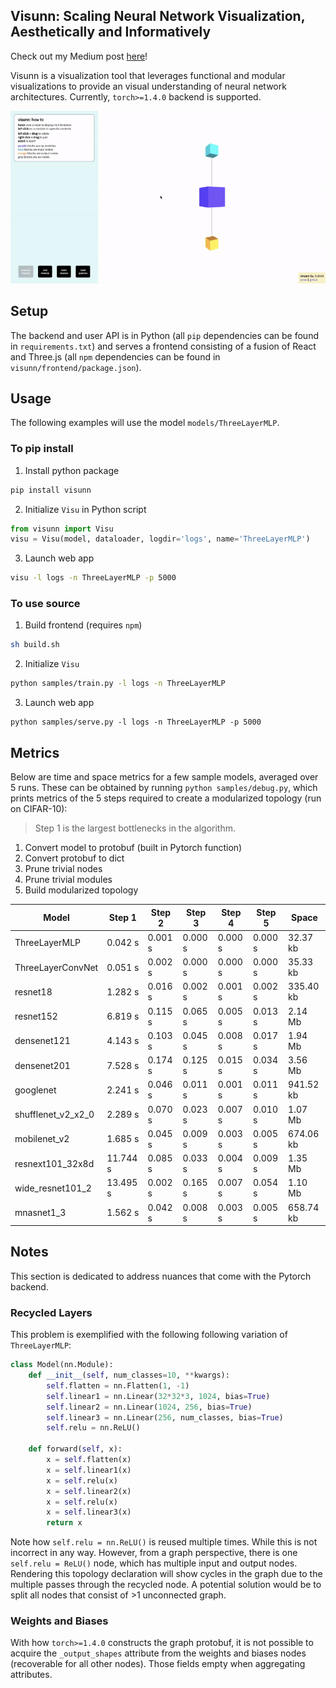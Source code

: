 ## Visunn: Scaling Neural Network Visualization, Aesthetically and Informatively
Check out my Medium post [here](https://medium.com/@vincentliu_90655/scaling-neural-network-visualization-aesthetically-and-informatively-80c728f57707)!

Visunn is a visualization tool that leverages functional and modular visualizations to provide an visual understanding of neural network architectures. Currently, `torch>=1.4.0` backend is supported.

<img src="files/demo.gif" alt="demo gif">

## Setup
The backend and user API is in Python (all `pip` dependencies can be found in `requirements.txt`) and serves a frontend consisting of a fusion of React and Three.js (all `npm` dependencies can be found in `visunn/frontend/package.json`).

## Usage
The following examples will use the model `models/ThreeLayerMLP`.

### To pip install
1. Install python package
```bash
pip install visunn
```
2. Initialize `Visu` in Python script
```python
from visunn import Visu
visu = Visu(model, dataloader, logdir='logs', name='ThreeLayerMLP')
```
3. Launch web app
```bash
visu -l logs -n ThreeLayerMLP -p 5000
```
### To use source
1. Build frontend (requires `npm`)
```bash
sh build.sh
```
2. Initialize `Visu`
```bash
python samples/train.py -l logs -n ThreeLayerMLP
```
3. Launch web app
```
python samples/serve.py -l logs -n ThreeLayerMLP -p 5000
```

## Metrics
Below are time and space metrics for a few sample models, averaged over 5 runs. These can be obtained by running `python samples/debug.py`, which prints metrics of the 5 steps required to create a modularized topology (run on CIFAR-10):
 > Step 1 is the largest bottlenecks in the algorithm.
1. Convert model to protobuf (built in Pytorch function)
2. Convert protobuf to dict
3. Prune trivial nodes
4. Prune trivial modules
5. Build modularized topology

| Model              | Step 1   | Step 2  | Step 3  | Step 4  | Step 5  | Space     |
|--------------------|----------|---------|---------|---------|---------|-----------|
| ThreeLayerMLP      |  0.042 s | 0.001 s | 0.000 s | 0.000 s | 0.000 s |  32.37 kb |
| ThreeLayerConvNet  |  0.051 s | 0.002 s | 0.000 s | 0.000 s | 0.000 s |  35.33 kb |
| resnet18           |  1.282 s | 0.016 s | 0.002 s | 0.001 s | 0.002 s | 335.40 kb |
| resnet152          |  6.819 s | 0.115 s | 0.065 s | 0.005 s | 0.013 s |   2.14 Mb |
| densenet121        |  4.143 s | 0.103 s | 0.045 s | 0.008 s | 0.017 s |   1.94 Mb |
| densenet201        |  7.528 s | 0.174 s | 0.125 s | 0.015 s | 0.034 s |   3.56 Mb |
| googlenet          |  2.241 s | 0.046 s | 0.011 s | 0.001 s | 0.011 s | 941.52 kb |
| shufflenet_v2_x2_0 |  2.289 s | 0.070 s | 0.023 s | 0.007 s | 0.010 s |   1.07 Mb |
| mobilenet_v2       |  1.685 s | 0.045 s | 0.009 s | 0.003 s | 0.005 s | 674.06 kb |
| resnext101_32x8d   | 11.744 s | 0.085 s | 0.033 s | 0.004 s | 0.009 s |   1.35 Mb |
| wide_resnet101_2   | 13.495 s | 0.002 s | 0.165 s | 0.007 s | 0.054 s |   1.10 Mb |
| mnasnet1_3         |  1.562 s | 0.042 s | 0.008 s | 0.003 s | 0.005 s | 658.74 kb |

## Notes
This section is dedicated to address nuances that come with the Pytorch backend.

### Recycled Layers
This problem is exemplified with the following following variation of `ThreeLayerMLP`:
```python
class Model(nn.Module):
    def __init__(self, num_classes=10, **kwargs):
        self.flatten = nn.Flatten(1, -1)
        self.linear1 = nn.Linear(32*32*3, 1024, bias=True)
        self.linear2 = nn.Linear(1024, 256, bias=True)
        self.linear3 = nn.Linear(256, num_classes, bias=True)
        self.relu = nn.ReLU()

    def forward(self, x):
        x = self.flatten(x)
        x = self.linear1(x)
        x = self.relu(x)
        x = self.linear2(x)
        x = self.relu(x)
        x = self.linear3(x)
        return x
```
Note how `self.relu = nn.ReLU()` is reused multiple times. While this is not incorrect in any way. However, from a graph perspective, there is one `self.relu = ReLU()` node, which has multiple input and output nodes. Rendering this topology declaration will show cycles in the graph due to the multiple passes through the recycled node. A potential solution would be to split all nodes that consist of >1 unconnected graph.

### Weights and Biases
With how `torch>=1.4.0` constructs the graph protobuf, it is not possible to acquire the `_output_shapes` attribute from the weights and biases nodes (recoverable for all other nodes). Those fields empty when aggregating attributes.
